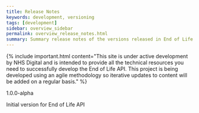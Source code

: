 ```yaml
---
title: Release Notes
keywords: development, versioning
tags: [development]
sidebar: overview_sidebar
permalink: overview_release_notes.html
summary: Summary release notes of the versions released in End of Life API Implementation Guide
---
```


{% include important.html content="This site is under active development by NHS Digital and is intended to provide all the technical resources you need to successfully develop the End of Life API. This project is being developed using an agile methodology so iterative updates to content will be added on a regular basis." %}

1.0.0-alpha

Initial version for End of Life API